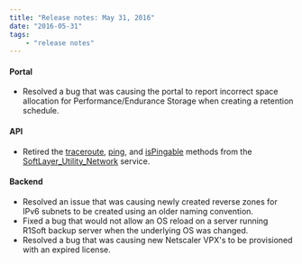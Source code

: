 ```yaml
---
title: "Release notes: May 31, 2016"
date: "2016-05-31"
tags:
    - "release notes"
---
```


#### Portal
+ Resolved a bug that was causing the portal to report incorrect space allocation for Performance/Endurance Storage when creating a retention schedule.

#### API
+ Retired the [traceroute](http://sldn.softlayer.com/reference/services/SoftLayer_Utility_Network/traceroute), [ping](http://sldn.softlayer.com/reference/services/SoftLayer_Utility_Network/ping), and [isPingable](http://sldn.softlayer.com/reference/services/SoftLayer_Utility_Network/isPingable) methods from the [SoftLayer_Utility_Network](http://sldn.softlayer.com/reference/services/SoftLayer_Utility_Network) service.

#### Backend
+ Resolved an issue that was causing newly created reverse zones for IPv6 subnets to be created using an older naming convention.
+ Fixed a bug that would not allow an OS reload on a server running R1Soft backup server when the underlying OS was changed.
+ Resolved a bug that was causing new Netscaler VPX's to be provisioned with an expired license.
